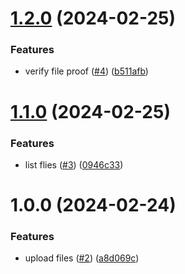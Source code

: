 # [1.2.0](https://github.com/kieranroneill/aether/compare/v1.1.0...v1.2.0) (2024-02-25)


### Features

* verify file proof ([#4](https://github.com/kieranroneill/aether/issues/4)) ([b511afb](https://github.com/kieranroneill/aether/commit/b511afba77af2cd05956cc88ac53d7721fca2fc1))

# [1.1.0](https://github.com/kieranroneill/aether/compare/v1.0.0...v1.1.0) (2024-02-25)


### Features

* list flies ([#3](https://github.com/kieranroneill/aether/issues/3)) ([0946c33](https://github.com/kieranroneill/aether/commit/0946c333fa3a6b400355c6f6beb2ddc7fe5c4ebc))

# 1.0.0 (2024-02-24)


### Features

* upload files ([#2](https://github.com/kieranroneill/aether/issues/2)) ([a8d069c](https://github.com/kieranroneill/aether/commit/a8d069c0df9f385c686f16fec9cb1f84e717a8e0))
